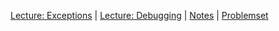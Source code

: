 [Lecture: Exceptions](https://youtu.be/LW7g1169v7w) |
[Lecture: Debugging](https://youtu.be/2hsn7AxXKmg) |
[Notes](https://cs50.harvard.edu/python/2022/notes/3/) |
[Problemset](https://cs50.harvard.edu/python/2022/psets/3/)
